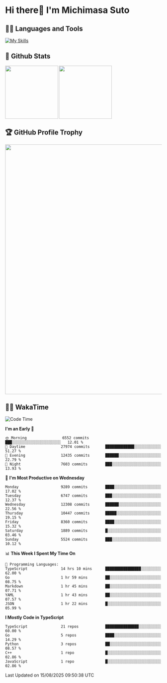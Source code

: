 # Hi there👋 I'm Michimasa Suto

## 🧑‍💻 Languages and Tools
[![My Skills](https://skillicons.dev/icons?i=ts,nextjs,react,go,python,aws,terraform)](https://skillicons.dev)

<!--
**Suto-Michimasa/Suto-Michimasa** is a ✨ _special_ ✨ repository because its `README.md` (this file) appears on your GitHub profile.

Here are some ideas to get you started:

- 🔭 I’m currently working on ...
- 🌱 I’m currently learning ...
- 👯 I’m looking to collaborate on ...
- 🤔 I’m looking for help with ...
- 💬 Ask me about ...
- 📫 How to reach me: ...
- 😄 Pronouns: ...
- ⚡ Fun fact: ...
-->

## 💎 Github Stats

<div>
  <img height="170" align="left" src="https://github-readme-stats-psi-three-31.vercel.app/api?username=Suto-michimasa&count_private=true&show_icons=true&theme=dark" />
  <img height="170" src="https://github-readme-stats-psi-three-31.vercel.app/api/top-langs/?username=Suto-michimasa&langs_count=8&layout=compact&theme=dark" />
</div>

## 🏆 GitHub Profile Trophy

<img width="800" src="https://github-profile-trophy.vercel.app/?username=Suto-michimasa&theme=onedark&no-frame=true"/>


## 🧑‍💻 WakaTime
<!--START_SECTION:waka-->
![Code Time](http://img.shields.io/badge/Code%20Time-1%2C227%20hrs%2025%20mins-blue)

**I'm an Early 🐤** 

```text
🌞 Morning                6552 commits        ███░░░░░░░░░░░░░░░░░░░░░░   12.01 % 
🌆 Daytime                27974 commits       █████████████░░░░░░░░░░░░   51.27 % 
🌃 Evening                12435 commits       ██████░░░░░░░░░░░░░░░░░░░   22.79 % 
🌙 Night                  7603 commits        ███░░░░░░░░░░░░░░░░░░░░░░   13.93 % 
```
📅 **I'm Most Productive on Wednesday** 

```text
Monday                   9289 commits        ████░░░░░░░░░░░░░░░░░░░░░   17.02 % 
Tuesday                  6747 commits        ███░░░░░░░░░░░░░░░░░░░░░░   12.37 % 
Wednesday                12308 commits       ██████░░░░░░░░░░░░░░░░░░░   22.56 % 
Thursday                 10447 commits       █████░░░░░░░░░░░░░░░░░░░░   19.15 % 
Friday                   8360 commits        ████░░░░░░░░░░░░░░░░░░░░░   15.32 % 
Saturday                 1889 commits        █░░░░░░░░░░░░░░░░░░░░░░░░   03.46 % 
Sunday                   5524 commits        ███░░░░░░░░░░░░░░░░░░░░░░   10.12 % 
```


📊 **This Week I Spent My Time On** 

```text
💬 Programming Languages: 
TypeScript               14 hrs 10 mins      ████████████████░░░░░░░░░   62.00 % 
Go                       1 hr 59 mins        ██░░░░░░░░░░░░░░░░░░░░░░░   08.75 % 
Markdown                 1 hr 45 mins        ██░░░░░░░░░░░░░░░░░░░░░░░   07.71 % 
YAML                     1 hr 43 mins        ██░░░░░░░░░░░░░░░░░░░░░░░   07.57 % 
JSON                     1 hr 22 mins        █░░░░░░░░░░░░░░░░░░░░░░░░   05.99 % 
```

**I Mostly Code in TypeScript** 

```text
TypeScript               21 repos            ███████████████░░░░░░░░░░   60.00 % 
Go                       5 repos             ████░░░░░░░░░░░░░░░░░░░░░   14.29 % 
Python                   3 repos             ██░░░░░░░░░░░░░░░░░░░░░░░   08.57 % 
C++                      1 repo              █░░░░░░░░░░░░░░░░░░░░░░░░   02.86 % 
JavaScript               1 repo              █░░░░░░░░░░░░░░░░░░░░░░░░   02.86 % 
```




 Last Updated on 15/08/2025 09:50:38 UTC
<!--END_SECTION:waka-->
